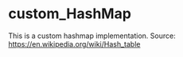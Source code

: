 # custom_HashMap

This is a custom hashmap implementation.
Source: https://en.wikipedia.org/wiki/Hash_table
